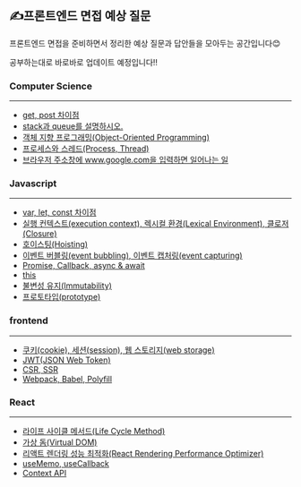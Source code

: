 ## ✍️프론트엔드 면접 예상 질문

프론트엔드 면접을 준비하면서 정리한 예상 질문과 답안들을 모아두는 공간입니다😊

공부하는대로 바로바로 업데이트 예정입니다!!

### Computer Science

------

- [get, post 차이점](https://github.com/dev-riley/frontend_interview/blob/master/CS/get%2C%20post%20%EC%B0%A8%EC%9D%B4%EC%A0%90.md)
- [stack과 queue를 설명하시오.](https://github.com/dev-riley/frontend_interview/blob/master/CS/stack%EA%B3%BC%20queue.md)
- [객체 지향 프로그래밍(Object-Oriented Programming)](https://github.com/dev-riley/frontend_interview/blob/master/CS/Object-Oriented%20Programming.md)
- [프로세스와 스레드(Process, Thread)](https://github.com/dev-riley/frontend_interview/blob/master/CS/process%2C%20thread.md)
- [브라우저 주소창에 www.google.com을 입력하면 일어나는 일](https://github.com/dev-riley/frontend_interview/blob/master/CS/%EB%B8%8C%EB%9D%BC%EC%9A%B0%EC%A0%80%20%EC%A3%BC%EC%86%8C%EC%B0%BD%EC%97%90%20www.google.com%EC%9D%84%20%EC%9E%85%EB%A0%A5%ED%95%98%EB%A9%B4%20%EC%9D%BC%EC%96%B4%EB%82%98%EB%8A%94%20%EC%9D%BC.md)



### Javascript

------

- [var, let, const 차이점](https://github.com/dev-riley/frontend_interview/blob/master/javascript/var%2C%20let%2C%20cont%20%EC%B0%A8%EC%9D%B4%EC%A0%90.md)
- [실행 컨텍스트(execution context), 렉시컬 환경(Lexical Environment), 클로저(Closure)](https://github.com/dev-riley/frontend_interview/blob/master/javascript/execution%20context%2C%20Lexical%20Environment%2C%20Closure.md)
- [호이스팅(Hoisting)](https://github.com/dev-riley/frontend_interview/blob/master/javascript/Hoisting(%ED%98%B8%EC%9D%B4%EC%8A%A4%ED%8C%85).md)
- [이벤트 버블링(event bubbling), 이벤트 캡처링(event capturing)](https://github.com/dev-riley/frontend_interview/blob/master/javascript/event%20bubbling%2C%20event%20capturing.md)
- [Promise, Callback, async & await](https://github.com/dev-riley/frontend_interview/blob/master/javascript/Promise%2C%20Callback%2C%20async%26await.md)
- [this](https://github.com/dev-riley/frontend_interview/blob/master/javascript/this.md)
- [불변성 유지(Immutability)](https://github.com/dev-riley/frontend_interview/blob/master/javascript/immutability.md)
- [프로토타입(prototype)](https://github.com/dev-riley/frontend_interview/blob/master/javascript/prototype.md)



### frontend

------

- [쿠키(cookie), 세션(session), 웹 스토리지(web storage)](https://github.com/dev-riley/frontend_interview/blob/master/frontend/cookie%2C%20session%2C%20web%20storage.md)
- [JWT(JSON Web Token)](https://github.com/dev-riley/frontend_interview/blob/master/frontend/JWT(JSON%20Web%20Token).md)
- [CSR, SSR](https://github.com/dev-riley/frontend_interview/blob/master/frontend/CSR%2C%20SSR.md)
- [Webpack, Babel, Polyfill](https://github.com/dev-riley/frontend_interview/blob/master/frontend/Webpack%2C%20Babel%2C%20Polyfill.md)



### React

------

- [라이프 사이클 메서드(Life Cycle Method)](https://github.com/dev-riley/frontend_interview/blob/master/React/React%20Life%20Cyle%20Method.md)
- [가상 돔(Virtual DOM)](https://github.com/dev-riley/frontend_interview/blob/master/React/Virtual%20Dom.md)
- [리액트 렌더링 성능 최적화(React Rendering Performance Optimizer)](https://github.com/dev-riley/frontend_interview/blob/master/React/React%20Rendering%20performance%20optimizer.md)
- [useMemo, useCallback](https://github.com/dev-riley/frontend_interview/blob/master/React/useMemo%2C%20useCallback.md)
- [Context API](https://github.com/dev-riley/frontend_interview/blob/master/React/context%20API.md)